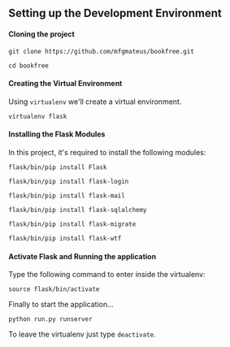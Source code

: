  Setting up the Development Environment
----

#### Cloning the project

```git clone https://github.com/mfgmateus/bookfree.git```


```cd bookfree```

#### Creating the Virtual Environment
 
Using ```virtualenv``` we'll create a virtual environment.

```virtualenv flask```

#### Installing the Flask Modules
 
In this project, it's required to install the following modules:

```flask/bin/pip install Flask```

```flask/bin/pip install flask-login```

```flask/bin/pip install flask-mail```

```flask/bin/pip install flask-sqlalchemy```

```flask/bin/pip install flask-migrate```

```flask/bin/pip install flask-wtf```

#### Activate Flask and Running the application

Type the following command to enter inside the virtualenv:

```source flask/bin/activate```

Finally to start the application...

```python run.py runserver```

To leave the virtualenv just type ```deactivate```.
